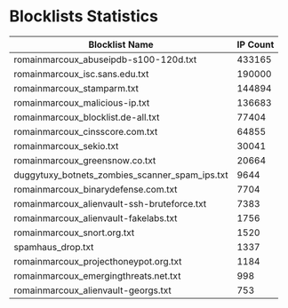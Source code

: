 # Blocklists Statistics
| Blocklist Name | IP Count |
|----|----|
| romainmarcoux_abuseipdb-s100-120d.txt | 433165 |
| romainmarcoux_isc.sans.edu.txt | 190000 |
| romainmarcoux_stamparm.txt | 144894 |
| romainmarcoux_malicious-ip.txt | 136683 |
| romainmarcoux_blocklist.de-all.txt | 77404 |
| romainmarcoux_cinsscore.com.txt | 64855 |
| romainmarcoux_sekio.txt | 30041 |
| romainmarcoux_greensnow.co.txt | 20664 |
| duggytuxy_botnets_zombies_scanner_spam_ips.txt | 9644 |
| romainmarcoux_binarydefense.com.txt | 7704 |
| romainmarcoux_alienvault-ssh-bruteforce.txt | 7383 |
| romainmarcoux_alienvault-fakelabs.txt | 1756 |
| romainmarcoux_snort.org.txt | 1520 |
| spamhaus_drop.txt | 1337 |
| romainmarcoux_projecthoneypot.org.txt | 1184 |
| romainmarcoux_emergingthreats.net.txt | 998 |
| romainmarcoux_alienvault-georgs.txt | 753 |
